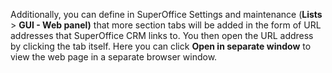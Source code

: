 <!-- markdownlint-disable-file MD041 -->
Additionally, you can define in SuperOffice Settings and maintenance (**Lists** > **GUI - Web panel)** that more section tabs will be added in the form of URL addresses that SuperOffice CRM links to. You then open the URL address by clicking the tab itself. Here you can click **Open in separate window** to view the web page in a separate browser window.

